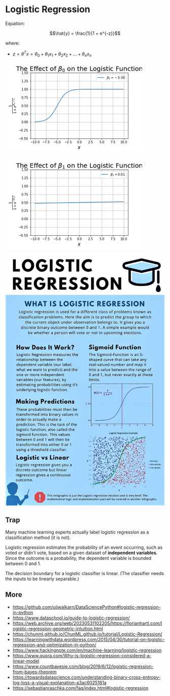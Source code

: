 # Logistic Regression

Equation:

$$\hat{y} = \frac{1}{1 + e^{-z}}$$

where:

- $z = \theta^T x  = \theta_0 + \theta_1 x_1 + \theta_2 x_2 + ... + \theta_n x_n$

![](logistic-function-changing-b0.gif)

![](logistic-function-changing-b1.gif)

![](logistic%20regression.jpg)

## Trap

Many machine learning experts actually label logistic regression as a classification method (it is not).

Logistic regression estimates the probability of an event occurring, such as voted or didn't vote, based on a given dataset of **independent variables**. Since the outcome is a probability, the dependent variable is bounded between 0 and 1.

The decision boundary for a logistic classifier is linear. (The classifier needs the inputs to be linearly separable.)

## More

- <https://github.com/ujjwalkarn/DataSciencePython#logistic-regression-in-python>
- <https://www.dataschool.io/guide-to-logistic-regression/>
- <https://web.archive.org/web/20230531102205/https://florianhartl.com/logistic-regression-geometric-intuition.html>
- <https://chunml.github.io/ChunML.github.io/tutorial/Logistic-Regression/>
- <https://learningwithdata.wordpress.com/2015/04/30/tutorial-on-logistic-regression-and-optimization-in-python/>
- <https://www.hackingnote.com/en/machine-learning/logistic-regression>
- <https://www.quora.com/Why-is-logistic-regression-considered-a-linear-model>
- <https://www.countbayesie.com/blog/2019/6/12/logistic-regression-from-bayes-theorem>
- <https://towardsdatascience.com/understanding-binary-cross-entropy-log-loss-a-visual-explanation-a3ac6025181a>
- <https://sebastianraschka.com/faq/index.html#logistic-regression>
